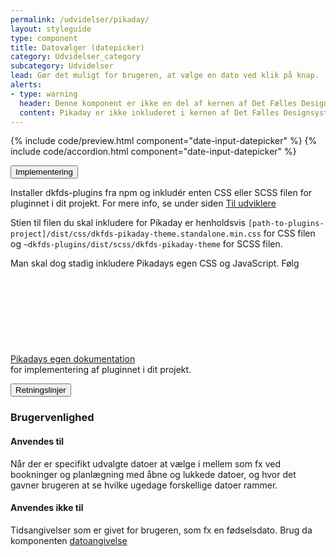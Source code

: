 ```yaml
---
permalink: /udvidelser/pikaday/
layout: styleguide
type: component
title: Datovælger (datepicker)
category: Udvidelser_category
subcategory: Udvidelser
lead: Gør det muligt for brugeren, at vælge en dato ved klik på knap.
alerts:
- type: warning
  header: Denne komponent er ikke en del af kernen af Det Fælles Designsystem
  content: Pikaday er ikke inkluderet i kernen af Det Fælles Designsystem. For at inkludere Pikaday skal der inkluderes et eksternt bibliotek, se implementeringsafsnittet nedenfor.<br><br>Det Fælles Designsystem har implementeret et tema til Pikaday, som findes i <a href="https://github.com/detfaellesdesignsystem/dkfds-plugins" class="icon-link">Plugins<svg class="icon-svg" focusable="false" aria-hidden="true" tabindex="-1"><use xlink:href="#open-in-new"></use></svg></a> projektet.
---
```


{% include code/preview.html component="date-input-datepicker" %}
{% include code/accordion.html component="date-input-datepicker" %}
<div class="accordion-bordered">
  <button class="button-unstyled accordion-button"
    aria-expanded="false" aria-controls="tech-docs">
    Implementering
  </button>
  <div id="tech-docs" class="accordion-content">
    <p>Installer dkfds-plugins fra npm og inkludér enten CSS eller SCSS filen for pluginnet i dit projekt. For mere info, se under siden <a href="/omdesignsystemet/tiludviklere/">Til udviklere</a></p>
    <p>Stien til filen du skal inkludere for Pikaday er henholdsvis <code>[path-to-plugins-project]/dist/css/dkfds-pikaday-theme.standalone.min.css</code> for CSS filen og <code>~dkfds-plugins/dist/scss/dkfds-pikaday-theme</code> for SCSS filen.</p>
    <p>Man skal dog stadig inkludere Pikadays egen CSS og JavaScript. Følg <a href="https://github.com/Pikaday/Pikaday" class="icon-link">Pikadays egen dokumentation<svg class="icon-svg" focusable="false" aria-hidden="true" tabindex="-1"><use xlink:href="#open-in-new"></use></svg></a> for implementering af pluginnet i dit projekt.</p> 
  </div>
</div>

<div class="accordion-bordered accordion-docs">
  <button class="button-unstyled accordion-button"
      aria-expanded="true" aria-controls="guideline-docs">
    Retningslinjer
  </button>
  <div id="guideline-docs" class="accordion-content">
    <article>
      <section>
          <h3 class="h4">Brugervenlighed</h3>
          <h4 class="h5">Anvendes til</h4>
          <p>Når der er specifikt udvalgte datoer at vælge i mellem som fx ved bookninger og planlægning med åbne og lukkede datoer, og hvor det gavner brugeren at se hvilke ugedage forskellige datoer rammer.</p>
          <h4 class="h5">Anvendes ikke til</h4>
          <p>Tidsangivelser som er givet for brugeren, som fx en fødselsdato. Brug da komponenten <a href="/komponenter/form-controls/#datoangivelse" title="">datoangivelse</a></p>
      </section>
    </article>
  </div>
</div>
